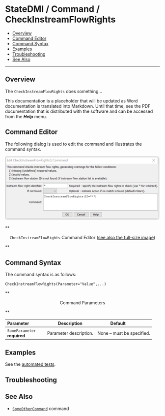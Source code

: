 # StateDMI / Command / CheckInstreamFlowRights #

* [Overview](#overview)
* [Command Editor](#command-editor)
* [Command Syntax](#command-syntax)
* [Examples](#examples)
* [Troubleshooting](#troubleshooting)
* [See Also](#see-also)

-------------------------

## Overview ##

The `CheckInstreamFlowRights` does something...

This documentation is a placeholder that will be updated as Word documentation is translated into Markdown.
Until that time, see the PDF documentation that is distributed with the software and can be accessed
from the ***Help*** menu.

## Command Editor ##

The following dialog is used to edit the command and illustrates the command syntax.

![CheckInstreamFlowRights](CheckInstreamFlowRights.png)

**<p style="text-align: center;">
`CheckInstreamFlowRights` Command Editor (<a href="../CheckInstreamFlowRights.png">see also the full-size image</a>)
</p>**

## Command Syntax ##

The command syntax is as follows:

```text
CheckInstreamFlowRights(Parameter="Value",...)
```
**<p style="text-align: center;">
Command Parameters
</p>**

| **Parameter**&nbsp;&nbsp;&nbsp;&nbsp;&nbsp;&nbsp;&nbsp;&nbsp;&nbsp;&nbsp;&nbsp;&nbsp; | **Description** | **Default**&nbsp;&nbsp;&nbsp;&nbsp;&nbsp;&nbsp;&nbsp;&nbsp;&nbsp;&nbsp; |
| --------------|-----------------|----------------- |
|`SomeParameter`<br>**required**|Parameter description.|None – must be specified.|

## Examples ##

See the [automated tests](https://github.com/OpenWaterFoundation/cdss-app-statedmi-main/tree/master/test/regression/commands/CheckInstreamFlowRights).

## Troubleshooting ##

## See Also ##

* [`SomeOtherCommand`](../SomeOtherCommand/SomeOtherCommand) command
